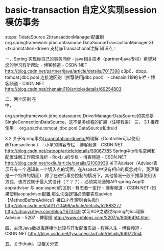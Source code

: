 # basic-transaction 自定义实现session模仿事务
steps:
1)dataSource
2)transactionManager配置到org.springframework.jdbc.datasource.DataSourceTransactionManager
3)<tx:annotation-driven  支持@Transactional注解
知识点：

一、Spring 实现你自己的事务同步 - java相关技术（partner4java专栏）希望对您的学习有所帮助 - 博客频道 - CSDN.NET
http://blog.csdn.net/partner4java/article/details/7017398
c3p0、dbcp、tomcat jdbc pool 连接池区别（推荐使用jdbc pool） - chenaini119的专栏 - 博客频道 - CSDN.NET
http://blog.csdn.net/chenaini119/article/details/69254803

二、两个区别
在    <bean id="dataSource" class="org.springframework.jdbc.datasource.DriverManagerDataSource" destroy-method="close">  
中，

org.springframework.jdbc.datasource.DriverManagerDataSource的实现是
SingleConnectionDataSource，这不是多线程的扩展（注释有讲）
三、
3.1 推荐使用：
org.apache.tomcat.jdbc.pool.DataSource和druid

3.2
关于Spring事务<tx:annotation-driven/>的理解（Controller可以使用@Transactional） - 小单的博客专栏 - 博客频道 - CSDN.NET
http://blog.csdn.net/catoop/article/details/50067785
Spring中tx命名空间和配置注解工作原理浅析 - RoxLiu的专栏 - 博客频道 - CSDN.NET
http://blog.csdn.net/roxliu/article/details/21000939
关于Advisor（Advisor表示只有一个通知和一个切入点的切面，在AspectJ中没有相应的概念对应，我理解是一个特殊的切面）
除了在进行事务控制的情况下，其他情况一般不推荐使用该方式，该方式属于侵入式设计（？？？），必须实现通知API
spring Aop中aop:advisor 与 aop:aspect的区别 - 有志者一定行 - 博客频道 - CSDN.NET
(如果使用aop:advisor配置,那么切面逻辑必须要实现advice【MethodBeforeAdvice】接口才行!否则会失败!）
http://blog.csdn.net/u011710466/article/details/52888277
http://chouyi.iteye.com/blog/1670749
学习AOP之透过Spring的Ioc理解Advisor - 5207 - 博客园
http://www.cnblogs.com/5207/p/6066494.html

四、主流Java数据库连接池比较与开发配置实战 - 程序人生 - 博客频道 - CSDN.NET
http://blog.csdn.net/fysuccess/article/details/66972554

五、关于druid，见相关分支
